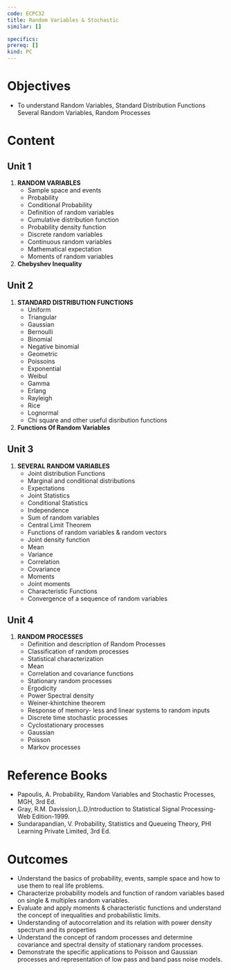 ```yaml
---
code: ECPC32
title: Random Variables & Stochastic
similar: []

specifics:
prereq: []
kind: PC
---
```


# Objectives

- To understand Random Variables, Standard Distribution Functions Several Random Variables, Random Processes

# Content

## Unit 1

1. **RANDOM VARIABLES**
   - Sample space and events
   - Probability
   - Conditional Probability
   - Definition of random variables
   - Cumulative distribution function
   - Probability density function
   - Discrete random variables
   - Continuous random variables
   - Mathematical expectation
   - Moments of random variables
2. **Chebyshev Inequality**

## Unit 2

1. **STANDARD DISTRIBUTION FUNCTIONS**
   - Uniform
   - Triangular
   - Gaussian
   - Bernoulli
   - Binomial
   - Negative binomial
   - Geometric
   - Poissoins
   - Exponential
   - Weibul
   - Gamma
   - Erlang
   - Rayleigh
   - Rice
   - Lognormal
   - Chi square and other useful disribution functions
2. **Functions Of Random Variables**

## Unit 3

1. **SEVERAL RANDOM VARIABLES**
   - Joint distribution Functions
   - Marginal and conditional distributions
   - Expectations
   - Joint Statistics
   - Conditional Statistics
   - Independence
   - Sum of random variables
   - Central Limit Theorem
   - Functions of random variables & random vectors
   - Joint density function
   - Mean
   - Variance
   - Correlation
   - Covariance
   - Moments
   - Joint moments
   - Characteristic Functions
   - Convergence of a sequence of random variables

## Unit 4

1. **RANDOM PROCESSES**
   - Definition and description of Random Processes
   - Classification of random processes
   - Statistical characterization
   - Mean
   - Correlation and covariance functions
   - Stationary random processes
   - Ergodicity
   - Power Spectral density
   - Weiner-khintchine theorem
   - Response of memory- less and linear systems to random inputs
   - Discrete time stochastic processes
   - Cyclostationary processes
   - Gaussian
   - Poisson
   - Markov processes

# Reference Books

- Papoulis, A. Probability, Random Variables and Stochastic Processes, MGH, 3rd Ed.
- Gray, R.M. Davission,L.D,Introduction to Statistical Signal Processing- Web Edition-1999.
- Sundarapandian, V. Probability, Statistics and Queueing Theory, PHI Learning Private Limited, 3rd Ed.

# Outcomes

- Understand the basics of probability, events, sample space and how to use them to real life problems.
- Characterize probability models and function of random variables based on single & multiples random variables.
- Evaluate and apply moments & characteristic functions and understand the concept of inequalities and probabilistic limits.
- Understanding of autocorrelation and its relation with power density spectrum and its properties
- Understand the concept of random processes and determine covariance and spectral density of stationary random processes.
- Demonstrate the specific applications to Poisson and Gaussian processes and representation of low pass and band pass noise models.

